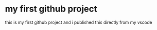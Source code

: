# my first github project
this is my first  github project and i published this directly from my vscode